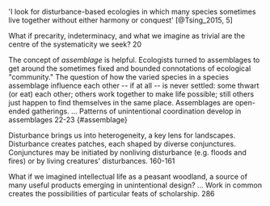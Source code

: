 'I look for disturbance-based ecologies in which many species sometimes live together without either harmony or conquest' [@Tsing_2015, 5] 

What if precarity, indeterminacy, and what we imagine as trivial are the centre of the systematicity we seek? 20

The concept of _assemblage_ is helpful. Ecologists turned to assemblages to get around the sometimes fixed and bounded connotations of ecological "community." The question of how the varied species in a species assemblage influence each other -- if at all -- is never settled: some thwart (or eat) each other; others work together to make life possible; still others just happen to find themselves in the same place. Assemblages are open-ended gatherings. ... Patterns of unintentional coordination develop in assemblages 22-23 {#assemblage} 

Disturbance brings us into heterogeneity, a key lens for landscapes. Disturbance creates patches, each shaped by diverse conjunctures. Conjunctures may be initiated by nonliving disturbance (e.g. floods and fires) or by living creatures' disturbances. 160-161  

What if we imagined intellectual life as a peasant woodland, a source of many useful products emerging in unintentional design?  ... Work in common creates the possibilities of particular feats of scholarship. 286
